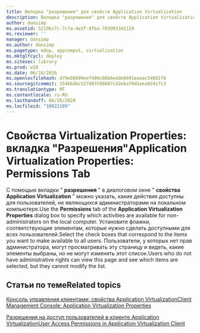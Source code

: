 ```yaml
---
title: Вкладка "разрешения" для свойств Application Virtualization
description: Вкладка "разрешения" для свойств Application Virtualization
author: dansimp
ms.assetid: 5219bc7c-7c7a-4e2f-8fba-7039933d1124
ms.reviewer: ''
manager: dansimp
ms.author: dansimp
ms.pagetype: mdop, appcompat, virtualization
ms.mktglfcycl: deploy
ms.sitesec: library
ms.prod: w10
ms.date: 06/16/2016
ms.openlocfilehash: d79e86699eef400c06b6edde6691eaeac54881f6
ms.sourcegitcommit: 354664bc527d93f80687cd2eba70d1eea024c7c3
ms.translationtype: MT
ms.contentlocale: ru-RU
ms.lasthandoff: 06/26/2020
ms.locfileid: "10822189"
---
```

# <span data-ttu-id="b23de-103">Свойства Virtualization Properties: вкладка "Разрешения"</span><span class="sxs-lookup"><span data-stu-id="b23de-103">Application Virtualization Properties: Permissions Tab</span></span>


<span data-ttu-id="b23de-104">С помощью вкладки " **разрешения** " в диалоговом окне " **свойства Application Virtualization** " можно указать, какие действия доступны для пользователей, не являющихся администраторами на локальном компьютере.</span><span class="sxs-lookup"><span data-stu-id="b23de-104">Use the **Permissions** tab of the **Application Virtualization Properties** dialog box to specify which activities are available for non-administrators on the local computer.</span></span> <span data-ttu-id="b23de-105">Установите флажки, соответствующие элементам, которые нужно сделать доступными для всех пользователей.</span><span class="sxs-lookup"><span data-stu-id="b23de-105">Select the check boxes that correspond to the items you want to make available to all users.</span></span> <span data-ttu-id="b23de-106">Пользователи, у которых нет прав администратора, могут просматривать эту страницу и видеть, какие элементы выбраны, но не могут изменять этот список.</span><span class="sxs-lookup"><span data-stu-id="b23de-106">Users who do not have administrative rights can view this page and see which items are selected, but they cannot modify the list.</span></span>

## <span data-ttu-id="b23de-107">Статьи по теме</span><span class="sxs-lookup"><span data-stu-id="b23de-107">Related topics</span></span>


[<span data-ttu-id="b23de-108">Консоль управления клиентами: свойства Application Virtualization</span><span class="sxs-lookup"><span data-stu-id="b23de-108">Client Management Console: Application Virtualization Properties</span></span>](client-management-console-application-virtualization-properties.md)

[<span data-ttu-id="b23de-109">Разрешения на доступ пользователей в клиенте Application Virtualization</span><span class="sxs-lookup"><span data-stu-id="b23de-109">User Access Permissions in Application Virtualization Client</span></span>](user-access-permissions-in-application-virtualization-client.md)

 

 





